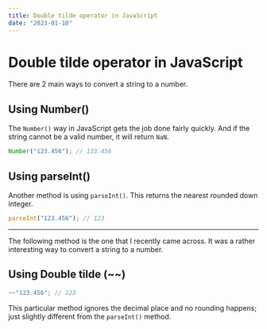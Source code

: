 ```yaml
---
title: Double tilde operator in JavaScript
date: "2023-01-10"
---
```


# Double tilde operator in JavaScript

There are 2 main ways to convert a string to a number.

## Using Number()

The `Number()` way in JavaScript gets the job done fairly quickly. And if the string cannot be a valid number, it will return `NaN`.

```js
Number("123.456"); // 123.456
```

## Using parseInt()

Another method is using `parseInt()`. This returns the nearest rounded down integer.

```js
parseInt("123.456"); // 123
```

---

The following method is the one that I recently came across. It was a rather interesting way to convert a string to a number.

## Using Double tilde (~~)

```js
~~"123.456"; // 123
```

This particular method ignores the decimal place and no rounding happens; just slightly different from the `parseInt()` method.